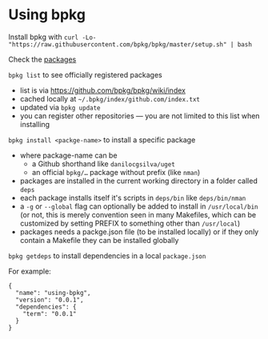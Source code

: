 # Using bpkg

Install bpkg with `curl -Lo- "https://raw.githubusercontent.com/bpkg/bpkg/master/setup.sh" | bash`

Check the [packages](http://www.bpkg.sh/packages/name/)

`bpkg list` to see officially registered packages

- list is via https://github.com/bpkg/bpkg/wiki/index
- cached locally at `~/.bpkg/index/github.com/index.txt`
- updated via `bpkg update`
- you can register other repositories
— you are not limited to this list when installing

`bpkg install <packge-name>` to install a specific package

- where package-name can be
  - a Github shorthand like `danilocgsilva/uget`
  - an official `bpkg/…` package without  prefix (like `nman`)
- packages are installed in the current working directory in a folder called `deps`
- each package installs itself it's scripts in `deps/bin` like `deps/bin/nman`
- a `-g` or `--global` flag can optionally be added to install in `/usr/local/bin`
  (or not, this is merely convention seen in many Makefiles, which can be customized
  by setting PREFIX to something other than `/usr/local`)
- packages needs a packge.json file (to be installed locally) or if they only contain
  a Makefile they can be installed globally

`bpkg getdeps` to install dependencies in a local `package.json`

For example:

```
{
  "name": "using-bpkg",
  "version": "0.0.1",
  "dependencies": {
    "term": "0.0.1"
  }
}
```
